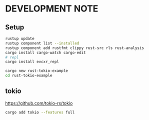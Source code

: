 # DEVELOPMENT NOTE

## Setup

```sh
rustup update
rustup component list --installed
rustup component add rustfmt clippy rust-src rls rust-analysis
cargo install cargo-watch cargo-edit
# repl
cargo install evcxr_repl
```

```sh
cargo new rust-tokio-example
cd rust-tokio-example
```

## tokio

<https://github.com/tokio-rs/tokio>

```sh
cargo add tokio --features full
```